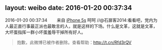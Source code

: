 layout: weibo
date: 2016-01-20 00:37:34
---
2016-01-20 00:37:34  &nbsp;&nbsp;&nbsp;&nbsp;&nbsp;&nbsp; 来自 <a href="sinaweibo://customweibosource" rel="nofollow">iPhone 5s</a>
呵呵 //@石扉客2014:看看吧，党内为人最正直行事最正派也最敢言的人，就是这样的下场。什么是文革，这就是文革，大坏蛋指挥一群小坏蛋羞辱干掉所有好人。
>  抱歉，此微博已被作者删除。查看帮助：http://t.cn/Rfd3rQV
